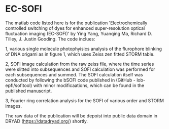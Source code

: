 # EC-SOFI
The matlab code listed here is for the publication 'Electrochemically controlled switching of dyes for enhanced super-resolution optical fluctuation imaging (EC-SOFI)' by Ying Yang, Yuanqing Ma, Richard D. Tilley, J. Justin Gooding. 
The code inclues:

1, various single molecule photophyisics analysis of the flurophore blinking of DNA origami as in figure 1, which uses Zeiss zen fitted STORM table.

2, SOFI image calculation from the raw zeiss file, where the time series were slitted into subsequences and SOFI calculation was performed for each subsequences and summed. The SOFI  calculation itself was conducted by following the bSOFI code published in (GitHub - lob-epfl/sofitool) with minor modificaations, which can be found in the published manuscript. 

3, Fourier ring correlation analysis for the SOFI of various order and STORM images. 

The raw data of the publication will be depoist into public data domain in DRYAD (https://datadryad.org/) shortly. 

